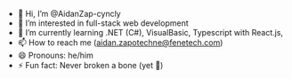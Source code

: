 - 👋 Hi, I’m @AidanZap-cyncly
- 👀 I’m interested in full-stack web development
- 🌱 I’m currently learning .NET (C#), VisualBasic, Typescript with React.js, 
- 📫 How to reach me (aidan.zapotechne@fenetech.com)
- 😄 Pronouns: he/him
- ⚡ Fun fact: Never broken a bone (yet 🤞)

<!---
AidanZap-cyncly/AidanZap-cyncly is a ✨ special ✨ repository because its `README.md` (this file) appears on your GitHub profile.
You can click the Preview link to take a look at your changes.
--->
